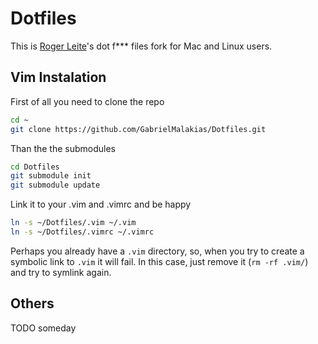# Dotfiles

This is [Roger Leite](https://github.com/rogerleite)'s dot f*** files fork for Mac and Linux users.

## Vim Instalation

First of all you need to clone the repo
```sh
cd ~
git clone https://github.com/GabrielMalakias/Dotfiles.git
```

Than the the submodules
```sh
cd Dotfiles
git submodule init
git submodule update
```
Link it to your .vim and .vimrc and be happy
```sh
ln -s ~/Dotfiles/.vim ~/.vim
ln -s ~/Dotfiles/.vimrc ~/.vimrc
```

Perhaps you already have a `.vim` directory, so, when you try to create a symbolic link to `.vim` it will fail. In this case, just remove it (`rm -rf .vim/`) and try to symlink again.

## Others

TODO someday
